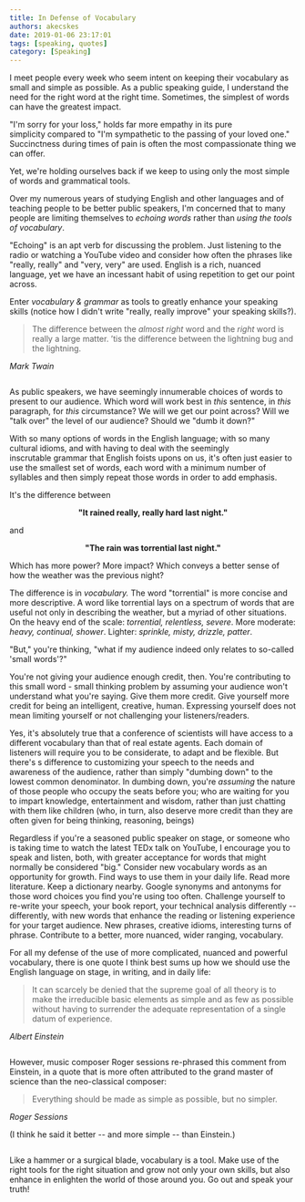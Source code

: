 ```yaml
---
title: In Defense of Vocabulary
authors: akecskes
date: 2019-01-06 23:17:01
tags: [speaking, quotes]
category: [Speaking]
---
```


<p>I meet people every week who seem intent on keeping their vocabulary as small and simple as possible. As a public speaking guide, I understand the need for the right word at the right time. Sometimes, the simplest of words can have the greatest impact.</p>
<p>"I'm sorry for your loss," holds far more empathy in its pure simplicity compared to "I'm sympathetic to the passing of your loved one." Succinctness during times of pain is often the most compassionate thing we can offer.</p>
<p>Yet, we're holding ourselves back if we keep to using only the most simple of words and grammatical tools.</p>

<p>Over my numerous years of studying English and other languages and of teaching people to be better public speakers, I'm concerned that to many people are limiting themselves to <em>echoing</em><em> words</em> rather than <em>using the tools of vocabulary</em>.</p>

<!--truncate-->

<p>"Echoing" is an apt verb for discussing the problem. Just listening to the radio or watching a YouTube video and consider how often the phrases like "really, really" and "very, very" are used. English is a rich, nuanced language, yet we have an incessant habit of using repetition to get our point across.</p>
<p>Enter <em>vocabulary &amp; grammar </em>as tools to greatly enhance your speaking skills (notice how I didn't write "really, really improve" your speaking skills?).</p>
<blockquote>
<p>The difference between the <i>almost right</i> word and the <i>right</i> word is really a large matter. ’tis the difference between the lightning bug and the lightning.</p>
</blockquote>
<p><cite>Mark Twain</cite></p>
<p><cite><img style="display: block; margin-left: auto; margin-right: auto;" src="images/article_images/mark-twain-9512564-1-402.jpg" alt="" /></cite></p>
<p>As public speakers, we have seemingly innumerable choices of words to present to our audience. Which word will work best in <em>this</em> sentence, in <em>this</em> paragraph, for <em>this</em> circumstance? We will we get our point across? Will we "talk over" the level of our audience? Should we "dumb it down?"</p>
<p>With so many options of words in the English language; with so many cultural idioms, and with having to deal with the seemingly inscrutable grammar that English foists upons on us, it's often just easier to use the smallest set of words, each word with a minimum number of syllables and then simply repeat those words in order to add emphasis.</p>
<p>It's the difference between</p>
<p style="text-align: center;"><strong>"It rained really, really hard last night."</strong></p>
<p>and</p>
<p style="text-align: center;"><strong>"The rain was torrential last night."</strong></p>
<p>Which has more power? More impact? Which conveys a better sense of how the weather was the previous night?</p>
<p>The difference is in <em>vocabulary.</em> The word "torrential" is more concise and more descriptive. A word like torrential lays on a spectrum of words that are useful not only in describing the weather, but a myriad of other situations. On the heavy end of the scale: <em>torrential, relentless, severe</em>. More moderate: <em>heavy, continual, shower</em>. Lighter: <em>sprinkle, misty, drizzle, patter</em>.</p>
<p>"But," you're thinking, "what if my audience indeed only relates to so-called 'small words'?"</p>
<p>You're not giving your audience enough credit, then. You're contributing to this small word - small thinking problem by assuming your audience won't understand what you're saying. Give them more credit. Give yourself more credit for being an intelligent, creative, human. Expressing yourself does not mean limiting yourself or not challenging your listeners/readers. </p>
<p>Yes, it's absolutely true that a conference of scientists will have access to a different vocabulary than that of real estate agents. Each domain of listeners will require you to be considerate, to adapt and be flexible. But there's s difference to customizing your speech to the needs and awareness of the audience, rather than simply "dumbing down" to the lowest common denominator. In dumbing down, you're <em>assuming </em>the nature of those people who occupy the seats before you; who are waiting for you to impart knowledge, entertainment and wisdom, rather than just chatting with them like children (who, in turn, also deserve more credit than they are often given for being thinking, reasoning, beings)</p>
<p style="text-align: left;">Regardless if you're a seasoned public speaker on stage, or someone who is taking time to watch the latest TEDx talk on YouTube, I encourage you to speak and listen, both, with greater acceptance for words that might normally be considered "big." Consider new vocabulary words as an opportunity for growth. Find ways to use them in your daily life. Read more literature. Keep a dictionary nearby. Google synonyms and antonyms for those word choices you find you're using too often. Challenge yourself to re-write your speech, your book report, your technical analysis differently -- differently, with new words that enhance the reading or listening experience for your target audience. New phrases, creative idioms, interesting turns of phrase. Contribute to a better, more nuanced, wider ranging, vocabulary.</p>
<p>For all my defense of the use of more complicated, nuanced and powerful vocabulary, there is one quote I think best sums up how we should use the English language on stage, in writing, and in daily life:</p>
<blockquote>
<p>It can scarcely be denied that the supreme goal of all theory is to make the irreducible basic elements as simple and as few as possible without having to surrender the adequate representation of a single datum of experience.</p>
</blockquote>
<p><cite>Albert Einstein</cite></p>
<p><cite><img style="display: block; margin-left: auto; margin-right: auto;" src="images/article_images/albert-einstein-e1426111187986_small.jpg" alt="" /></cite></p>
<p>However, music composer Roger sessions re-phrased this comment from Einstein, in a quote that is more often attributed to the grand master of science than the neo-classical composer:</p>
<blockquote>
<p>Everything should be made as simple as possible, but no simpler.</p>
</blockquote>
<p><cite>Roger Sessions</cite></p>
<p>(I think he said it better -- and more simple -- than Einstein.)</p>
<p><img style="display: block; margin-left: auto; margin-right: auto;" src="images/article_images/roger-sessions_small.jpg" alt="" /></p>
<p>Like a hammer or a surgical blade, vocabulary is a tool. Make use of the right tools for the right situation and grow not only your own skills, but also enhance in enlighten the world of those around you. Go out and speak your truth!</p>